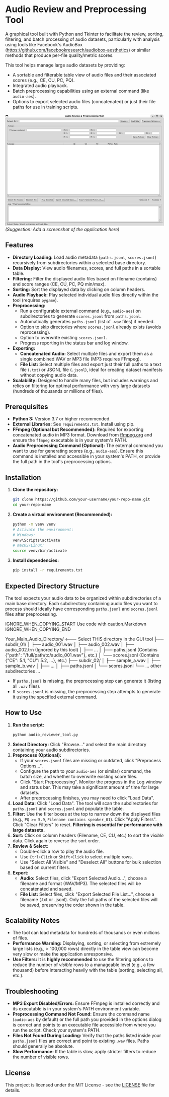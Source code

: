       
# Audio Review and Preprocessing Tool

A graphical tool built with Python and Tkinter to facilitate the review, sorting, filtering, and batch processing of audio datasets, particularly with analysis using tools like Facebook's AudioBox (https://github.com/facebookresearch/audiobox-aesthetics) or similar methods that produce per-file quality/metric scores.

This tool helps manage large audio datasets by providing:
*   A sortable and filterable table view of audio files and their associated scores (e.g., CE, CU, PC, PQ).
*   Integrated audio playback.
*   Batch preprocessing capabilities using an external command (like `audio-aes`).
*   Options to export selected audio files (concatenated) or just their file paths for use in training scripts.

![Screenshot Placeholder](screenshot.png)
*(Suggestion: Add a screenshot of the application here)*

## Features

*   **Directory Loading:** Load audio metadata (`paths.jsonl`, `scores.jsonl`) recursively from subdirectories within a selected base directory.
*   **Data Display:** View audio filenames, scores, and full paths in a sortable table.
*   **Filtering:** Filter the displayed audio files based on filename (contains) and score ranges (CE, CU, PC, PQ min/max).
*   **Sorting:** Sort the displayed data by clicking on column headers.
*   **Audio Playback:** Play selected individual audio files directly within the tool (requires `pygame`).
*   **Preprocessing:**
    *   Run a configurable external command (e.g., `audio-aes`) on subdirectories to generate `scores.jsonl` from `paths.jsonl`.
    *   Automatically generates `paths.jsonl` (list of `.wav` files) if needed.
    *   Option to skip directories where `scores.jsonl` already exists (avoids reprocessing).
    *   Option to overwrite existing `scores.jsonl`.
    *   Progress reporting in the status bar and log window.
*   **Exporting:**
    *   **Concatenated Audio:** Select multiple files and export them as a single combined WAV or MP3 file (MP3 requires FFmpeg).
    *   **File List:** Select multiple files and export just their full paths to a text file (`.txt`) or JSONL file (`.jsonl`), ideal for creating dataset manifests without copying audio data.
*   **Scalability:** Designed to handle many files, but includes warnings and relies on filtering for optimal performance with very large datasets (hundreds of thousands or millions of files).

## Prerequisites

*   **Python 3:** Version 3.7 or higher recommended.
*   **External Libraries:** See `requirements.txt`. Install using pip.
*   **FFmpeg (Optional but Recommended):** Required for exporting concatenated audio in MP3 format. Download from [ffmpeg.org](https://ffmpeg.org/download.html) and ensure the `ffmpeg` executable is in your system's PATH.
*   **Audio Preprocessing Command (Optional):** The external command you want to use for generating scores (e.g., `audio-aes`). Ensure this command is installed and accessible in your system's PATH, or provide the full path in the tool's preprocessing options.

## Installation

1.  **Clone the repository:**
    ```bash
    git clone https://github.com/your-username/your-repo-name.git
    cd your-repo-name
    ```
2.  **Create a virtual environment (Recommended):**
    ```bash
    python -m venv venv
    # Activate the environment:
    # Windows:
    venv\Scripts\activate
    # macOS/Linux:
    source venv/bin/activate
    ```
3.  **Install dependencies:**
    ```bash
    pip install -r requirements.txt
    ```

## Expected Directory Structure

The tool expects your audio data to be organized within subdirectories of a main base directory. Each subdirectory containing audio files you want to process should ideally have corresponding `paths.jsonl` and `scores.jsonl` files after preprocessing.

    

IGNORE_WHEN_COPYING_START
Use code with caution.Markdown
IGNORE_WHEN_COPYING_END

Your_Main_Audio_Directory/ <--- Select THIS directory in the GUI tool
├── subdir_01/
│ ├── audio_001.wav
│ ├── audio_002.wav
│ ├── audio_002.trn (Ignored by this tool)
│ ├── ...
│ ├── paths.jsonl (Contains {"path": "/full/path/to/audio_001.wav"}, etc.)
│ └── scores.jsonl (Contains {"CE": 5.1, "CU": 5.2, ...}, etc.)
├── subdir_02/
│ ├── sample_a.wav
│ ├── sample_b.wav
│ ├── ...
│ ├── paths.jsonl
│ └── scores.jsonl
└── ... other subdirectories ...

      
*   If `paths.jsonl` is missing, the preprocessing step can generate it (listing all `.wav` files).
*   If `scores.jsonl` is missing, the preprocessing step attempts to generate it using the specified external command.

## How to Use

1.  **Run the script:**
    ```bash
    python audio_reviewer_tool.py
    ```
2.  **Select Directory:** Click "Browse..." and select the main directory containing your audio subdirectories.
3.  **Preprocess (Optional):**
    *   If your `scores.jsonl` files are missing or outdated, click "Preprocess Options...".
    *   Configure the path to your `audio-aes` (or similar) command, the batch size, and whether to overwrite existing score files.
    *   Click "Start Preprocessing". Monitor the progress in the Log window and status bar. This may take a significant amount of time for large datasets.
    *   After preprocessing finishes, you may need to click "Load Data".
4.  **Load Data:** Click "Load Data". The tool will scan the subdirectories for `paths.jsonl` and `scores.jsonl` and populate the table.
5.  **Filter:** Use the filter boxes at the top to narrow down the displayed files (e.g., `PQ >= 5.9`, `Filename contains speaker_01`). Click "Apply Filters". Click "Clear Filters" to reset. **Filtering is essential for performance with large datasets.**
6.  **Sort:** Click on column headers (Filename, CE, CU, etc.) to sort the *visible* data. Click again to reverse the sort order.
7.  **Review & Select:**
    *   Double-click a row to play the audio file.
    *   Use `Ctrl+Click` or `Shift+Click` to select multiple rows.
    *   Use "Select All Visible" and "Deselect All" buttons for bulk selection based on current filters.
8.  **Export:**
    *   **Audio:** Select files, click "Export Selected Audio...", choose a filename and format (WAV/MP3). The selected files will be concatenated and saved.
    *   **File List:** Select files, click "Export Selected File List...", choose a filename (.txt or .jsonl). Only the full paths of the selected files will be saved, preserving the order shown in the table.

## Scalability Notes

*   The tool can load metadata for hundreds of thousands or even millions of files.
*   **Performance Warning:** Displaying, sorting, or selecting from extremely large lists (e.g., > 100,000 rows) directly in the table view can become very slow or make the application unresponsive.
*   **Use Filters:** It is **highly recommended** to use the filtering options to reduce the number of *visible* rows to a manageable level (e.g., a few thousand) before interacting heavily with the table (sorting, selecting all, etc.).

## Troubleshooting

*   **MP3 Export Disabled/Errors:** Ensure FFmpeg is installed correctly and its executable is in your system's PATH environment variable.
*   **Preprocessing Command Not Found:** Ensure the command name (`audio-aes` by default) or the full path you provided in the options dialog is correct and points to an executable file accessible from where you run the script. Check your system's PATH.
*   **Files Not Found During Loading:** Verify that the paths listed inside your `paths.jsonl` files are correct and point to existing `.wav` files. Paths should generally be absolute.
*   **Slow Performance:** If the table is slow, apply stricter filters to reduce the number of visible rows.

## License

This project is licensed under the MIT License - see the [LICENSE](LICENSE) file for details.

    
